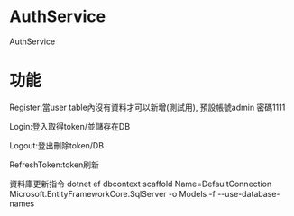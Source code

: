 # AuthService
AuthService 

# 功能
Register:當user table內沒有資料才可以新增(測試用),
預設帳號admin
密碼1111

Login:登入取得token/並儲存在DB

Logout:登出刪除token/DB

RefreshToken:token刷新


資料庫更新指令
dotnet ef dbcontext scaffold Name=DefaultConnection Microsoft.EntityFrameworkCore.SqlServer -o Models -f --use-database-names
